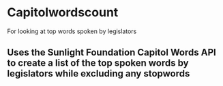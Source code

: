 # Capitolwordscount
For looking at top words spoken by legislators

## Uses the Sunlight Foundation Capitol Words API to create a list of the top spoken words by legislators while excluding any stopwords  
